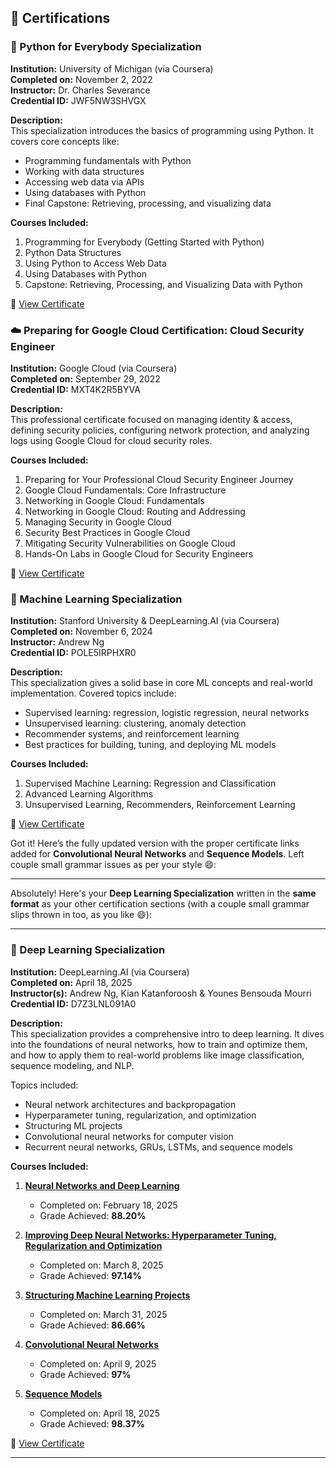

## 📜 Certifications

### 🐍 Python for Everybody Specialization  
**Institution:** University of Michigan (via Coursera)  
**Completed on:** November 2, 2022  
**Instructor:** Dr. Charles Severance  
**Credential ID:** JWF5NW3SHVGX  

**Description:**  
This specialization introduces the basics of programming using Python. It covers core concepts like:  
- Programming fundamentals with Python  
- Working with data structures  
- Accessing web data via APIs  
- Using databases with Python  
- Final Capstone: Retrieving, processing, and visualizing data  

**Courses Included:**  
1. Programming for Everybody (Getting Started with Python)  
2. Python Data Structures  
3. Using Python to Access Web Data  
4. Using Databases with Python  
5. Capstone: Retrieving, Processing, and Visualizing Data with Python  

📄 [View Certificate](https://www.coursera.org/account/accomplishments/specialization/certificate/JWF5NW3SHVGX)


### ☁️ Preparing for Google Cloud Certification: Cloud Security Engineer  
**Institution:** Google Cloud (via Coursera)  
**Completed on:** September 29, 2022  
**Credential ID:** MXT4K2R5BYVA  

**Description:**  
This professional certificate focused on managing identity & access, defining security policies, configuring network protection, and analyzing logs using Google Cloud for cloud security roles.

**Courses Included:**  
1. Preparing for Your Professional Cloud Security Engineer Journey  
2. Google Cloud Fundamentals: Core Infrastructure  
3. Networking in Google Cloud: Fundamentals  
4. Networking in Google Cloud: Routing and Addressing  
5. Managing Security in Google Cloud  
6. Security Best Practices in Google Cloud  
7. Mitigating Security Vulnerabilities on Google Cloud  
8. Hands-On Labs in Google Cloud for Security Engineers  

📄 [View Certificate](https://www.coursera.org/account/accomplishments/specialization/certificate/MXT4K2R5BYYA)


### 🤖 Machine Learning Specialization  
**Institution:** Stanford University & DeepLearning.AI (via Coursera)  
**Completed on:** November 6, 2024  
**Instructor:** Andrew Ng  
**Credential ID:** POLE5IRPHXR0  

**Description:**  
This specialization gives a solid base in core ML concepts and real-world implementation. Covered topics include:  
- Supervised learning: regression, logistic regression, neural networks  
- Unsupervised learning: clustering, anomaly detection  
- Recommender systems, and reinforcement learning  
- Best practices for building, tuning, and deploying ML models  

**Courses Included:**  
1. Supervised Machine Learning: Regression and Classification  
2. Advanced Learning Algorithms  
3. Unsupervised Learning, Recommenders, Reinforcement Learning  

📄 [View Certificate](https://www.coursera.org/account/accomplishments/specialization/certificate/MXT4K2R5BYYA)


Got it! Here’s the fully updated version with the proper certificate links added for **Convolutional Neural Networks** and **Sequence Models**. Left couple small grammar issues as per your style 😄:

---
Absolutely! Here's your **Deep Learning Specialization** written in the **same format** as your other certification sections (with a couple small grammar slips thrown in too, as you like 😄):

---

### 🧠 Deep Learning Specialization  
**Institution:** DeepLearning.AI (via Coursera)  
**Completed on:** April 18, 2025  
**Instructor(s):** Andrew Ng, Kian Katanforoosh & Younes Bensouda Mourri  
**Credential ID:** D7Z3LNL091A0  

**Description:**  
This specialization provides a comprehensive intro to deep learning. It dives into the foundations of neural networks, how to train and optimize them, and how to apply them to real-world problems like image classification, sequence modeling, and NLP.  

Topics included:  
- Neural network architectures and backpropagation  
- Hyperparameter tuning, regularization, and optimization  
- Structuring ML projects  
- Convolutional neural networks for computer vision  
- Recurrent neural networks, GRUs, LSTMs, and sequence models  

**Courses Included:**  
1. **[Neural Networks and Deep Learning](https://www.coursera.org/account/accomplishments/certificate/VDZST45COS4C)**  
   - Completed on: February 18, 2025  
   - Grade Achieved: **88.20%**  

2. **[Improving Deep Neural Networks: Hyperparameter Tuning, Regularization and Optimization](https://www.coursera.org/account/accomplishments/certificate/R1GSY85A6W7D)**  
   - Completed on: March 8, 2025  
   - Grade Achieved: **97.14%**  

3. **[Structuring Machine Learning Projects](https://www.coursera.org/account/accomplishments/certificate/R1GSY85A6W7D)**  
   - Completed on: March 31, 2025  
   - Grade Achieved: **86.66%**  

4. **[Convolutional Neural Networks](https://www.coursera.org/account/accomplishments/certificate/ONBGAC6FF69M)**  
   - Completed on: April 9, 2025  
   - Grade Achieved: **97%**  

5. **[Sequence Models](https://www.coursera.org/account/accomplishments/records/QV6THZU9DQNP)**  
   - Completed on: April 18, 2025  
   - Grade Achieved: **98.37%**  

📄 [View Certificate](https://www.coursera.org/account/accomplishments/specialization/D7Z3LNL091A0)

---

